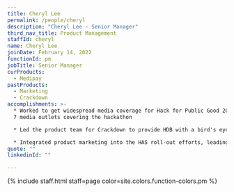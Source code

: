 ```yaml
---
title: Cheryl Lee
permalink: /people/cheryl
description: "Cheryl Lee - Senior Manager"
third_nav_title: Product Management
staffId: cheryl
name: Cheryl Lee
joinDate: February 14, 2022
functionId: pm
jobTitle: Senior Manager
curProducts:
  - Medipay
pastProducts:
  - Marketing
  - Crackdown
accomplishments: >-
  * Worked to get widespread media coverage for Hack for Public Good 2023, with
  7 media outlets covering the hackathon

  * Led the product team for Crackdown to provide HDB with a bird's eye view of unauthorised HDB rentals in Singapore

  * Integrated product marketing into the HAS roll-out efforts, leading to widespread media coverage and marketing events to accelerate vaccine appointment booking
quote: ""
linkedinId: ""

---
```


{% include staff.html staff=page color=site.colors.function-colors.pm %}
